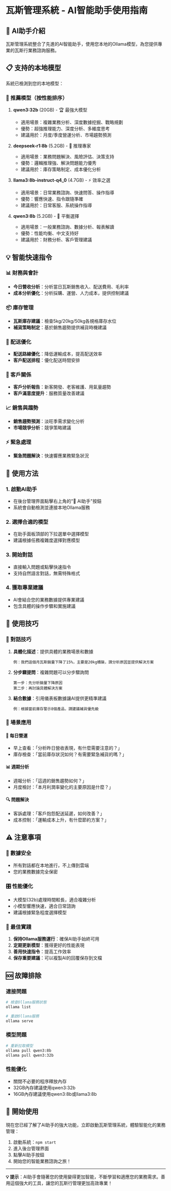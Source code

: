 # 瓦斯管理系統 - AI智能助手使用指南

## 🤖 AI助手介紹

瓦斯管理系統整合了先進的AI智能助手，使用您本地的Ollama模型，為您提供專業的瓦斯行業務諮詢服務。

## 📋 支持的本地模型

系統已檢測到您的本地模型：

### 🚀 推薦模型（按性能排序）
1. **qwen3:32b** (20GB) - 🏆 最強大模型
   - 適用場景：複雜業務分析、深度數據挖掘、戰略規劃
   - 優勢：超強推理能力、深度分析、多維度思考
   - 建議用於：月度/季度營運分析、市場趨勢預測

2. **deepseek-r1:8b** (5.2GB) - 🧠 推理專家
   - 適用場景：業務問題解決、風險評估、決策支持
   - 優勢：邏輯推理強、解決問題能力優秀
   - 建議用於：庫存策略制定、成本優化分析

3. **llama3:8b-instruct-q4_0** (4.7GB) - ⚡ 效率之選
   - 適用場景：日常業務諮詢、快速問答、操作指導
   - 優勢：響應快速、指令跟隨準確
   - 建議用於：日常客服、系統操作指導

4. **qwen3:8b** (5.2GB) - 🎯 平衡選擇
   - 適用場景：一般業務諮詢、數據分析、報表解讀
   - 優勢：性能均衡、中文支持好
   - 建議用於：財務分析、客戶管理建議

## 💡 智能快速指令

### 📊 財務與會計
- **今日營收分析**：分析當日瓦斯銷售收入、配送費用、毛利率
- **成本分析優化**：分析採購、運營、人力成本，提供控制建議

### 📦 庫存管理
- **瓦斯庫存建議**：檢查5kg/20kg/50kg各規格庫存水位
- **補貨策略制定**：基於銷售趨勢提供補貨時機建議

### 🚚 配送優化
- **配送路線優化**：降低運輸成本，提高配送效率
- **客戶配送排程**：優化配送時間安排

### 👥 客戶關係
- **客戶分析報告**：新客開發、老客維護、用氣量趨勢
- **客戶滿意度提升**：服務質量改善建議

### 📈 銷售與趨勢
- **銷售趨勢預測**：淡旺季需求變化分析
- **市場競爭分析**：競爭策略建議

### ⚡ 緊急處理
- **緊急問題解決**：快速響應業務緊急狀況

## 🔧 使用方法

### 1. 啟動AI助手
- 在後台管理界面點擊右上角的"🤖 AI助手"按鈕
- 系統會自動檢測並連接本地Ollama服務

### 2. 選擇合適的模型
- 在助手面板頂部的下拉選單中選擇模型
- 建議根據任務複雜度選擇對應模型

### 3. 開始對話
- 直接輸入問題或點擊快速指令
- 支持自然語言對話，無需特殊格式

### 4. 獲取專業建議
- AI會結合您的業務數據提供專業建議
- 包含具體的操作步驟和實施建議

## 📝 使用技巧

### 💬 對話技巧
1. **具體化描述**：提供具體的業務場景和數據
   ```
   例：我們這個月瓦斯銷量下降了15%，主要是20kg桶裝，請分析原因並提供解決方案
   ```

2. **分步驟提問**：複雜問題可以分步驟詢問
   ```
   第一步：先分析銷量下降原因
   第二步：再討論具體解決方案
   ```

3. **結合數據**：引用儀表板數據讓AI提供更精準建議
   ```
   例：根據當前庫存警示8個產品，請建議補貨優先級
   ```

### 🎯 場景應用

#### 🌅 每日營運
- 早上查看：「分析昨日營收表現，有什麼需要注意的？」
- 庫存檢查：「當前庫存狀況如何？有需要緊急補貨的嗎？」

#### 📊 週期分析
- 週報分析：「這週的銷售趨勢如何？」
- 月度檢討：「本月利潤率變化的主要原因是什麼？」

#### 🔍 問題解決
- 客訴處理：「客戶抱怨配送延遲，如何改善？」
- 成本控制：「運輸成本上升，有什麼節約方案？」

## ⚠️ 注意事項

### 🔐 數據安全
- 所有對話都在本地進行，不上傳到雲端
- 您的業務數據完全保密

### 🎛️ 性能優化
- 大模型(32b)處理時間較長，適合複雜分析
- 小模型響應快速，適合日常諮詢
- 建議根據緊急程度選擇模型

### 🔄 最佳實踐
1. **保持Ollama服務運行**：確保AI助手始終可用
2. **定期更新模型**：獲得更好的性能表現
3. **善用快速指令**：提高工作效率
4. **保存重要建議**：可以複製AI的回覆保存到文檔

## 🆘 故障排除

### 連接問題
```bash
# 檢查Ollama服務狀態
ollama list

# 重啟Ollama服務
ollama serve
```

### 模型問題
```bash
# 重新拉取模型
ollama pull qwen3:8b
ollama pull qwen3:32b
```

### 性能優化
- 關閉不必要的程序釋放內存
- 32GB內存建議使用qwen3:32b
- 16GB內存建議使用qwen3:8b或llama3:8b

## 🚀 開始使用

現在您已經了解了AI助手的強大功能，立即啟動瓦斯管理系統，體驗智能化的業務管理：

1. 啟動系統：`npm start`
2. 進入後台管理界面
3. 點擊AI助手按鈕
4. 開始您的智能業務諮詢之旅！

---

**💡 提示**：AI助手會隨著您的使用變得更加智能，不斷學習和適應您的業務需求。善用這個強大的工具，讓您的瓦斯行管理更加高效專業！
